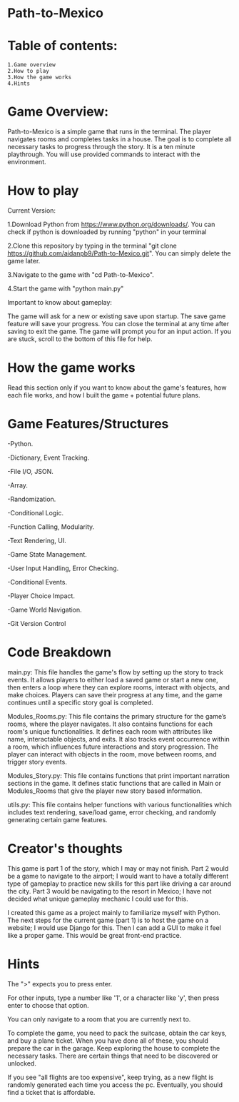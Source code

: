# Path-to-Mexico

# Table of contents:

    1.Game overview
    2.How to play
    3.How the game works
    4.Hints


# Game Overview:

Path-to-Mexico is a simple game that runs in the terminal. The player navigates rooms and completes tasks in a house. The goal is to complete all necessary tasks to progress through the story. It is a ten minute playthrough. You will use provided commands to interact with the environment.

# How to play
Current Version:

1.Download Python from https://www.python.org/downloads/. You can check if python is downloaded by running "python" in your terminal

2.Clone this repository by typing in the terminal "git clone https://github.com/aidanpb9/Path-to-Mexico.git". You can simply delete the game later.

3.Navigate to the game with "cd Path-to-Mexico".

4.Start the game with "python main.py"

Important to know about gameplay:

The game will ask for a new or existing save upon startup. The save game feature will save your progress. You can close the terminal at any time after saving to exit the game. The game will prompt you for an input action. If you are stuck, scroll to the bottom of this file for help.

# How the game works

Read this section only if you want to know about the game's features, how each file works, and how I built the game + potential future plans.

# Game Features/Structures

-Python.

-Dictionary, Event Tracking.

-File I/O, JSON.

-Array.

-Randomization.

-Conditional Logic.

-Function Calling, Modularity.

-Text Rendering, UI.

-Game State Management.

-User Input Handling, Error Checking.

-Conditional Events.

-Player Choice Impact. 

-Game World Navigation.

-Git Version Control

# Code Breakdown

main.py: This file handles the game's flow by setting up the story to track events. It allows players to either load a saved game or start a new one, then enters a loop where they can explore rooms, interact with objects, and make choices. Players can save their progress at any time, and the game continues until a specific story goal is completed.

Modules_Rooms.py: This file contains the primary structure for the game’s rooms, where the player navigates. It also contains functions for each room's unique functionalities. It defines each room with attributes like name, interactable objects, and exits. It also tracks event occurrence within a room, which influences future interactions and story progression. The player can interact with objects in the room, move between rooms, and trigger story events.

Modules_Story.py: This file contains functions that print important narration sections in the game. It defines static functions that are called in Main or Modules_Rooms that give the player new story based information.

utils.py: This file contains helper functions with various functionalities which includes text rendering, save/load game, error checking, and randomly generating certain game features.

# Creator's thoughts

This game is part 1 of the story, which I may or may not finish. Part 2 would be a game to navigate to the airport; I would want to have a totally different type of gameplay to practice new skills for this part like driving a car around the city. Part 3 would be navigating to the resort in Mexico; I have not decided what unique gameplay mechanic I could use for this. 

I created this game as a project mainly to familiarize myself with Python. The next steps for the current game (part 1) is to host the game on a website; I would use Django for this. Then I can add a GUI to make it feel like a proper game. This would be great front-end practice.

# Hints

The ">" expects you to press enter.

For other inputs, type a number like '1', or a character like 'y', then press enter to choose that option.

You can only navigate to a room that you are currently next to.

To complete the game, you need to pack the suitcase, obtain the car keys, and buy a plane ticket. When you have done all of these, you should prepare the car in the garage. Keep exploring the house to complete the necessary tasks. There are certain things that need to be discovered or unlocked.

If you see "all flights are too expensive", keep trying, as a new flight is randomly generated each time you access the pc. Eventually, you should find a ticket that is affordable.